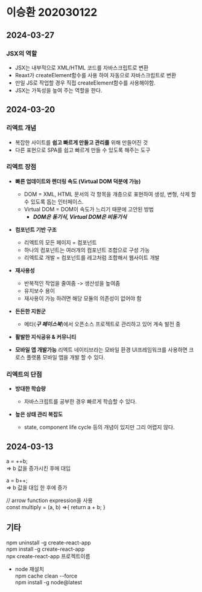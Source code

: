 # 이승환 202030122

## 2024-03-27
### JSX의 역할
* JSX는 내부적으로 XML/HTML 코드를 자바스크립트로 변환
* Reaxt가 createElement함수를 사용 하여 자동으로 자바스크립트로 변환
* 만일 JS로 작업할 경우 직접 createElement함수를 사용해야함.
* JSX는 가독성을 높여 주는 역할을 한다.

## 2024-03-20
### 리엑트 개념  
- 복잡한 사이트를 **쉽고 빠르게 만들고 관리를** 위해 만들어진 것  
- 다른 표현으로 SPA를 쉽고 빠르게 만들 수 있도록 해주는 도구  

### 리엑트 장점  
* **빠른 업데이트와 렌더링 속도 (Virtual DOM 덕분에 가능)**   
    * DOM = XML, HTML 문서의 각 항목을 걔층으로 표현하여 생성, 변형, 삭제 할 수 있도록 돕는 인터페이스.
    * Virtual DOM = DOM이 속도가 느리기 때문에 고안된 방법
        * ***DOM은 동기식, Virtual DOM은 비동기식*** 

* **컴포넌트 기반 구조**  
    * 리엑트의 모든 페이지 = 컴포넌트
    * 하나의 컴포넌트는 여러개의 컴포넌트 조합으로 구성 가능
    * 리엑트로 개발 = 컴포넌트를 레고처럼 조합해서 웹사이트 개발

* **재사용성**
    * 반복적인 작업을 줄여줌 -> 생산성을 높여줌
    * 유지보수 용이
    * 재사용이 가능 하려면 해당 모듈의 의존성이 없어야 함

* **든든한 지원군**
    * 메타(***구 페이스북***)에서 오픈소스 프로젝트로 관리하고 있어 계속 발전 중

* **활발한 지식공유 & 커뮤니티**

* **모바일 앱 개발가능**
     리엑트 네이티브라는 모바일 환경 UI프레임워크를 사용하면 크로스 플랫폼 모바일 앱을 개발 할 수 있다.

### 리엑트의 단점
* **방대한 학습량**
    * 자바스크립트를 공부한 경우 빠르게 학습할 수 있다.

* **높은 상태 관리 복잡도**
    * state, component life cycle 등의 개념이 있지만 그리 어렵지 않다.

## 2024-03-13

a = ++b;  
=> b 값을 증가시킨 후에 대입

a = b++;  
=> b 값을 대입 한 후에 증가


// arrow  function expression을 사용  
const multiply = (a, b) =>{
    return a + b;
}


## 기타
npm uninstall -g create-react-app  
npm install -g create-react-app  
npx create-react-app 프로젝트이름  
* node 재설치  
    npm cache clean --force  
    npm install -g node@latest